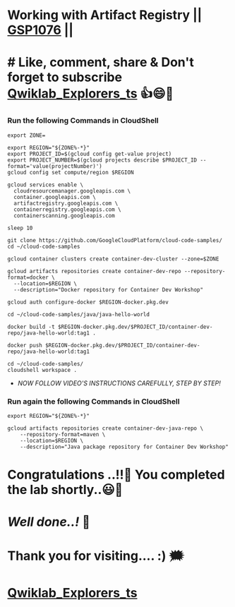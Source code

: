 # Working with Artifact Registry || [GSP1076](https://www.cloudskillsboost.google/focuses/52830?parent=catalog) ||

# # Like, comment, share & Don't forget to subscribe [Qwiklab_Explorers_ts](https://youtube.com/@titashshil?si=RgamNu1dc9jVIbJN) 👍😄🤝

### Run the following Commands in CloudShell

```
export ZONE=
```
```
export REGION="${ZONE%-*}"
export PROJECT_ID=$(gcloud config get-value project)
export PROJECT_NUMBER=$(gcloud projects describe $PROJECT_ID --format='value(projectNumber)')
gcloud config set compute/region $REGION

gcloud services enable \
  cloudresourcemanager.googleapis.com \
  container.googleapis.com \
  artifactregistry.googleapis.com \
  containerregistry.googleapis.com \
  containerscanning.googleapis.com

sleep 10

git clone https://github.com/GoogleCloudPlatform/cloud-code-samples/
cd ~/cloud-code-samples

gcloud container clusters create container-dev-cluster --zone=$ZONE

gcloud artifacts repositories create container-dev-repo --repository-format=docker \
  --location=$REGION \
  --description="Docker repository for Container Dev Workshop"

gcloud auth configure-docker $REGION-docker.pkg.dev

cd ~/cloud-code-samples/java/java-hello-world

docker build -t $REGION-docker.pkg.dev/$PROJECT_ID/container-dev-repo/java-hello-world:tag1 .

docker push $REGION-docker.pkg.dev/$PROJECT_ID/container-dev-repo/java-hello-world:tag1

cd ~/cloud-code-samples/
cloudshell workspace .
```

* *NOW FOLLOW VIDEO'S INSTRUCTIONS CAREFULLY, STEP BY STEP!*

### Run again the following Commands in CloudShell

```
export REGION="${ZONE%-*}"

gcloud artifacts repositories create container-dev-java-repo \
    --repository-format=maven \
    --location=$REGION \
    --description="Java package repository for Container Dev Workshop"
```

# Congratulations ..!!🎉  You completed the lab shortly..😃💯

# *Well done..!* 👏

# Thank you for visiting.... :) 🗯️

# [Qwiklab_Explorers_ts](https://youtube.com/@titashshil?si=RgamNu1dc9jVIbJN)
